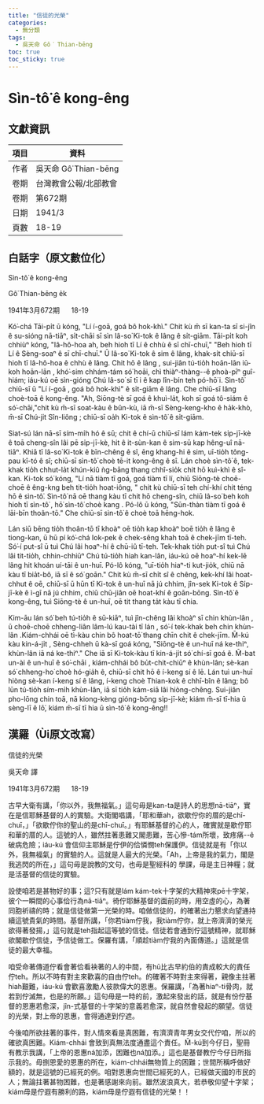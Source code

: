 ```yaml
---
title: "信徒的光榮"
categories:
  - 無分類
tags:
  - 吳天命 Gô͘ Thian-bēng
toc: true
toc_sticky: true
---
```


# Sìn-tô͘ ê kong-êng

## 文獻資訊

| 項目 | 資料 |
|---|---|
| 作者 | 吳天命 Gô͘ Thian-bēng |
| 卷期 | 台灣教會公報/北部教會 |
| 卷期 | 第672期 |
| 日期 | 1941/3 |
| 頁數 | 18-19 |

## 白話字（原文數位化）

Sìn-tô͘ ê kong-êng

Gô͘ Thian-bēng e̍k

1941年3月672期      18-19

Kó͘-chá Tāi-pi̍t ū kóng, "Lí í-goā, goá bô hok-khì." Chit kù m̄ sī kan-ta sī si-jîn ê su-sióng nā-tiāⁿ, si̍t-chāi sī sìn Iâ-so͘ Ki-tok ê lâng ê si̍t-giām. Tāi-pi̍t koh chhiùⁿ kóng, "Iâ-hô-hoa ah, beh hioh tī Lí ê chhù ê sī chī-chuī," "Beh hioh tī Lí ê Sèng-soaⁿ ê sī chī-chuī." Ū Iâ-so͘ Ki-tok ê sim ê lâng, khak-si̍t chiū-sī hioh tī Iâ-hô-hoa ê chhù ê lâng. Chit hō ê lâng , sui-jiân tú-tio̍h hoān-lān iū-koh hoān-lān , khó͘-sim chhám-tám só͘ hoāi, chì thiàⁿ-thàng--ê phoà-pīⁿ guî-hiám; iáu-kú oē sìn-gióng Chú Iâ-so͘ sī tī i ê kap lîn-bín teh pó-hō͘ i. Sìn-tô͘ chiū-sī ū "Lí í-goā , goá bô hok-khì" ê si̍t-giām ê lâng. Che chiū-sī lâng choè-toā ê kong-êng. "Ah, Siōng-tè sī goá ê khuì-la̍t, koh sī goá tô-siám ê só͘-chāi,"chit kù m̄-sī soat-kàu ê bûn-kù, iā m̄-sī Sèng-keng-kho ê ha̍k-khò, m̄-sī Chú-ji̍t Sîn-liông ; chiū-sī oa̍h Ki-tok ê sìn-tô͘ ê si̍t-giām.

Siat-sú lán nā-sī sím-mi̍h hó ê sū; chit ê chí-ū chiū-sī lám kám-tek si̍p-jī-kè ê toā cheng-sîn lâi pē si̍p-jī-kè, hit ê it-sùn-kan ê sim-sū kap hêng-uî nā-tiāⁿ. Khiā tī Iâ-so͘ Ki-tok ê bīn-chêng ê sî, ēng khang-hi ê sim, uī-tio̍h tông-pau kî-tó ê sî; chiū-sī sìn-tô͘ choè tē-it kong-êng ê sî. Lán choè sìn-tô͘ ê, tek-khak tio̍h chhut-la̍t khún-kiû ǹg-bāng thang chhî-sio̍k chit hō kuì-khì ê sî-kan. Ki-tok só͘ kóng, "Lí nā tiàm tī goá, goá tiàm tī lí, chiū Siōng-tè choē-choē ê êng-kng beh tit-tio̍h hoat-iông, " chit kù chiū-sī teh chí-khí chit téng hō ê sìn-tô͘. Sìn-tô͘ nā oē thang kàu tī chit hō cheng-sîn, chiū Iâ-so͘ beh koh hioh tī sìn-tô͘ , hō͘ sìn-tô͘ choè kang . Pó-lô ū kóng, "Sūn-thàn tiàm tī goá ê lāi-bīn thoân-tō." Che chiū-sī sìn-tô͘ ê choè toā hēng-hok.

Lán siū bēng tio̍h thoân-tō tī khoàⁿ oē tio̍h kap khoàⁿ boē tio̍h ê lâng ê tiong-kan, ū hū pí kó͘-chá Iok-pek ê chek-sêng khah toā ê chek-jīm tī-teh. Só͘-í put-sî ū tuì Chú lâi hoaⁿ-hí ê chū-iû tī-teh. Tek-khak tio̍h put-sî tuì Chú lâi tit-tio̍h, chhin-chhiūⁿ Chú tú-tio̍h hiah kan-lân, iáu-kú oē hoaⁿ-hí kek-lē lâng hit khoán uí-tāi ê un-huī. Pó-lô kóng, "uī-tio̍h hiaⁿ-ti kut-jio̍k, chiū nā kàu tī bia̍t-bô, iā sī ê só͘ goān." Chit kù m̄-sī chi̍t sî ê chêng, kek-khí lâi hoat-chhut ê oē, chiū-sī ū hūn tī Ki-tok ê un-huī nā jú chhim, jîn-sek Ki-tok ê Si̍p-jī-kè ê ì-gī nā jú chhim, chiū chū-jiân oē hoat-khí ê goān-bōng. Sìn-tô͘ ê kong-êng, tuì Siōng-tè ê un-huī, oē tit thang ta̍t kàu tī chia.

Kim-āu lán só͘ beh tú-tio̍h ê sū-kiāⁿ, tuì jîn-chêng lâi khoàⁿ sī chin khùn-lân , ū choē-choē chheng-liân lâm-lú kau-tài tī lán , só͘-í tek-khak beh chin khùn-lân .Kiám-chhái oē tì-kàu chin bô hoat-tō͘ thang chīn chit ê chek-jīm. M̄-kú kàu kin-á-ji̍t , Sèng-chheh ū kà-sī goá kóng, "Siōng-tè ê un-huī ná ke-thiⁿ, khùn-lân iā ná ke-thiⁿ." Che iā sī Ki-tok-kàu tī kin-á-ji̍t só͘ chí-sī goá ê. M̄-bat un-ài ê un-huī ê só͘-chāi , kiám-chhái bô bu̍t-chit-chiūⁿ ê khùn-lân; sè-kan só͘ chheng-ho͘ choè hó-gia̍h ê, chiū-sī chit hō ê í-keng sí ê lē. Lán tuì un-huī hiòng sè-kan í-keng sí ê lâng, í-keng choè Thian-kok ê chhī-bîn ê lâng; bô lūn tú-tio̍h sím-mi̍h khùn-lân, iā sī tio̍h kám-siā lâi hiòng-chêng. Sui-jiân pho-lōng chin toā, nā kiong-kèng gióng-bōng si̍p-jī-kè; kiám m̄-sī tī-hia ū sèng-lī ê lō͘, kiám m̄-sī tī hia ū sìn-tô͘ ê kong-êng!!

## 漢羅（Ùi原文改寫）

信徒的光榮

吳天命 譯

1941年3月672期      18-19

古早大衛有講，「你以外，我無福氣。」這句毋是kan-ta是詩人的思想nā-tiāⁿ，實在是信耶穌基督的人的實驗。大衛閣唱講，「耶和華ah，欲歇佇你的厝的是chī-chuī，」「欲歇佇你的聖山的是chī-chuī。」有耶穌基督的心的人，確實就是歇佇耶和華的厝的人。這號的人，雖然拄著患難又閣患難，苦心慘-tám所壞，致疼痛--ê破病危險；iáu-kú 會信仰主耶穌是佇伊的佮憐憫teh保護伊。信徒就是有「你以外，我無福氣」的實驗的人。這就是人最大的光榮。「Ah，上帝是我的氣力，閣是我逃閃的所在，」這句毋是說教的文句，也毋是聖經科的 學課，毋是主日神糧；就是活基督的信徒的實驗。

設使咱若是甚物好的事；這?只有就是lám kám-tek十字架的大精神來pē十字架，彼个一瞬間的心事佮行為nā-tiāⁿ。徛佇耶穌基督的面前的時，用空虛的心，為著同胞祈禱的時；就是信徒做第一光榮的時。咱做信徒的，的確著出力懇求向望通持續這號貴氣的時間。基督所講，「你若tiàm佇我，我tiàm佇你，就上帝濟濟的榮光欲得著發揚，」這句就是teh指起這等號的信徒。信徒若會通到佇這號精神，就耶穌欲閣歇佇信徒，予信徒做工。保羅有講，「順趁tiàm佇我的內面傳道。」這就是信徒的最大幸福。

咱受命著傳道佇看會著佮看袂著的人的中間，有hū比古早約伯的責成較大的責任佇teh。所以不時有對主來歡喜的自由佇teh。的確著不時對主來得著，親像主拄著hiah艱難，iáu-kú 會歡喜激勵人彼款偉大的恩惠。保羅講，「為著hiaⁿ-ti骨肉，就若到佇滅無，也是的所願。」這句毋是一時的前，激起來發出的話，就是有份佇基督的恩惠若愈深，jîn-式基督的十字架的意義若愈深，就自然會發起的願望。信徒的光榮，對上帝的恩惠，會得通達到佇遮。

今後咱所欲拄著的事件，對人情來看是真困難，有濟濟青年男女交代佇咱，所以的確欲真困難。Kiám-chhái 會致到真無法度通盡這个責任。M̄-kú到今仔日，聖冊有教示我講，「上帝的恩惠ná加添，困難也ná加添。」這也是基督教佇今仔日所指示我的。毋捌恩愛的恩惠的所在，kiám-chhái無物質上的困難；世間所稱呼做好額的，就是這號的已經死的例。咱對恩惠向世間已經死的人，已經做天國的市民的人；無論拄著甚物困難，也是著感謝來向前。雖然波浪真大，若恭敬仰望十字架；kiám毋是佇遐有勝利的路，kiám毋是佇遐有信徒的光榮！！

